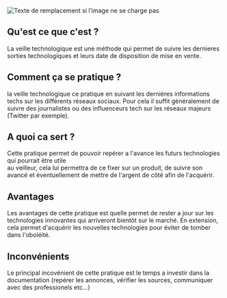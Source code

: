 ![Texte de remplacement si l’image ne se charge pas](https://www.synergeek.fr/wp-content/uploads/2016/01/veille-technologique-660x330.jpg)
   ## Qu'est ce que c'est ?

La veille technologique est une méthode qui permet de suivre les dernieres sorties technologiques
et leurs date de disposition de mise en vente.  

   ## Comment ça se pratique ?

la veille technologique ce pratique en suivant les dernières informations techs sur les différents
réseaux sociaux. Pour cela il suffit généralement de suivre des journalistes ou des influenceurs
tech sur les réseaux majeurs (Twitter par exemple).  


   ## A quoi ca sert ?
Cette pratique permet de pouvoir repérer a l'avance les futurs technologies qui pourrait être utile  
au veilleur, cela lui permettra de ce fixer sur un produit, de suivre son avancé et éventuellement de mettre de l'argent de côté afin de l'acquérir.  

   ## Avantages
Les avantages de cette pratique est quelle permet de rester a jour sur les technologies innovantes qui arriveront bientôt sur le marché.
En extension, cela permet d'acquérir les nouvelles technologies pour éviter de tomber dans l'oboléité.

   ## Inconvénients
Le principal incovénient de cette pratique est le temps a investir dans la documentation (repérer les annonces, vérifier les sources, communiquer avec des professionels etc...)

